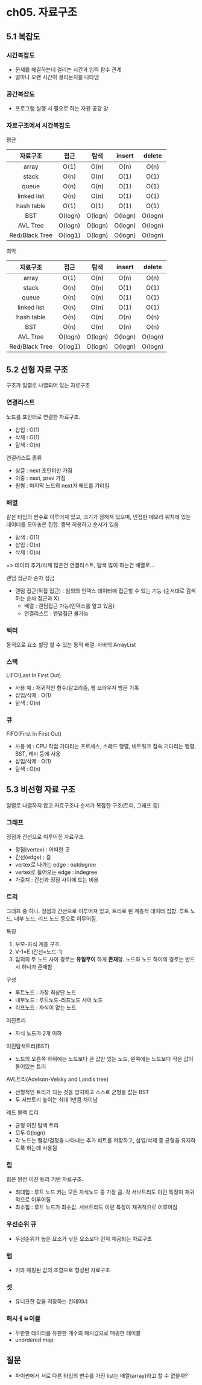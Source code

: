 # ch05. 자료구조
## 5.1 복잡도
### 시간복잡도
* 문제를 해결하는데 걸리는 시간과 입력 함수 관계
* 얼마나 오랜 시간이 걸리는지를 나타냄

### 공간복잡도
* 프로그램 실행 시 필요로 하는 자원 공강 양

### 자료구조에서 시간복잡도

평균

|      자료구조      |   접근    |   탐색    | insert  | delete  |
|:--------------:|:-------:|:-------:|:-------:|:-------:|
|     array      |  O(1)   |  O(n)   |  O(n)   |  O(n)   |
|     stack      |  O(n)   |  O(n)   |  O(1)   |  O(1)   |
|     queue      |  O(n)   |  O(n)   |  O(1)   |  O(1)   |
|  linked list   |  O(n)   |  O(n)   |  O(1)   |  O(1)   |
|   hash table   |  O(1)   |  O(1)   |  O(1)   |  O(1)   |
|      BST       | O(logn) | O(logn) | O(logn) | O(logn) |
|    AVL Tree    | O(logn) | O(logn) | O(logn) | O(logn) |
| Red/Black Tree | O(log1) | O(logn) | O(logn) | O(logn) |


최악


|      자료구조      |   접근    |   탐색    | insert  | delete  |
|:--------------:|:-------:|:-------:|:-------:|:-------:|
|     array      |  O(1)   |  O(n)   |  O(n)   |  O(n)   |
|     stack      |  O(n)   |  O(n)   |  O(1)   |  O(1)   |
|     queue      |  O(n)   |  O(n)   |  O(1)   |  O(1)   |
|  linked list   |  O(n)   |  O(n)   |  O(1)   |  O(1)   |
|   hash table   |  O(n)   |  O(n)   |  O(n)   |  O(n)   |
|      BST       |  O(n)   |  O(n)   |  O(n)   |  O(n)   |
|    AVL Tree    | O(logn) | O(logn) | O(logn) | O(logn) |
| Red/Black Tree | O(log1) | O(logn) | O(logn) | O(logn) |



## 5.2 선형 자료 구조
구조가 일렬로 나열되어 있는 자료구조

### 연결리스트
노드를 포인터로 연결한 자료구조.
* 삽입 : O(1)
* 삭제 : O(1)
* 탐색 : O(n)

연결리스트 종류
* 싱글 : next 포인터만 가짐
* 이중 : next, prev 가짐
* 원형 : 마지막 노드의 next가 헤드를 가리킴

### 배열
같은 타입의 변수로 이루어져 있고, 크기가 정해져 있으며, 인접한 메모리 위치에 있는 데이터를 모아놓은 집합. 중복 허용하고 순서가 있음
* 탐색 : O(1)
* 삽입 : O(n)
* 삭제 : O(n)

=> 데이터 추가/삭제 많은건 연결리스트, 탐색 많이 하는건 배열로...


랜덤 접근과 순차 접금
* 랜덤 접근(직접 접근) : 임의의 인덱스 데이터에 접근할 수 있는 기능 (순서대로 검색하는 순차 접근과 X)
  * 배열 : 랜덤접근 가능(인덱스를 알고 있음)
  * 연결리스트 : 랜덤접근 불가능


### 벡터
동적으로 요소 할당 할 수 있는 동적 배열. 자바의 ArrayList

### 스택
LIFO(Last In First Out)
* 사용 예 : 재귀적인 함수/알고리즘, 웹 브라우저 방문 기록
* 삽입/삭제 : O(1)
* 탐색 : O(n)

### 큐
FIFO(First In First Out)
* 사용 예 : CPU 작업 기다리는 프로세스, 스레드 행렬, 네트워크 접속 기다리는 행렬, BST, 캐시 등에 사용
* 삽입/삭제 : O(1)
* 탐색 : O(n)


## 5.3 비선형 자료 구조
일렬로 나열하지 않고 자료구조나 순서가 복잡한 구조(트리, 그래프 등)

### 그래프
정점과 간선으로 이루어진 자료구조
* 정점(vertex) : 어떠한 곳
* 간선(edge) : 길
* vertex로 나가는 edge : outdegree
* vertex로 들어오는 edge : indegree
* 가중치 : 간선과 정점 사이에 드는 비용

### 트리
그래프 중 하나. 정점과 간선으로 이루어져 있고, 트리로 된 계층적 데이터 집합.  루트 노드, 내부 노드, 리프 노드 등으로 이루어짐.

특징
1. 부모-자식 계층 구조.
2. V-1=E (간선=노드-1)
3. 임의의 두 노드 사이 경로는 **유일무이** 하게 **존재**함. 노드와 노드 하이의 경로는 반드시 하나가 존재함

구성
* 루트노드 : 가장 최상단 노드
* 내부노드 : 루트노드-리프노드 사이 노드
* 리프노드 : 자식이 없는 노드

이진트리
* 자식 노드가 2개 이하

이진탐색트리(BST)
* 노드의 오른쪽 하위에는 노드보다 큰 값만 있는 노드, 왼쪽에는 노드보다 작은 값이 들어있는 트리

AVL트리(Adelson-Velsky and Landis tree)
* 선형적인 트리가 되는 것을 방지하고 스스로 균형을 잡는 BST
* 두 서브토리 높이는 최대 1만큼 차이남

레드 블랙 트리
* 균형 이진 탐색 트리
* 모두 O(logn)
* 각 노드는 빨강/검정을 나타내는 추가 비트를 저장하고, 삽입/삭제 중 균형을 유지하도록 하는데 사용됨

### 힙
힙은 완전 이진 트리 기반 자료구조.
* 최대힙 : 루트 노드 키는 모든 자식노드 중 가장 큼. 각 서브트리도 이런 특징이 재귀적으로 이루어짐
* 최소힙 : 루트 노드가 최솟값. 서브트리도 이런 특징이 재귀적으로 이루어짐

### 우선순위 큐
* 우선순위가 높은 요소가 낮은 요소보다 먼저 제공되는 자료구조

### 맵
* 키와 매핑된 값의 조합으로 형성된 자료구조

### 셋
* 유니크한 값을 저장하는 컨테이너

### 해시ㅔㅌ이블
* 무한한 데이터를 유한한 개수의 해시값으로 매핑한 테이블
* unordered map

## 질문
* 파이썬에서 서로 다른 타입의 변수를 가진 list는 배열(array)라고 할 수 없을까?